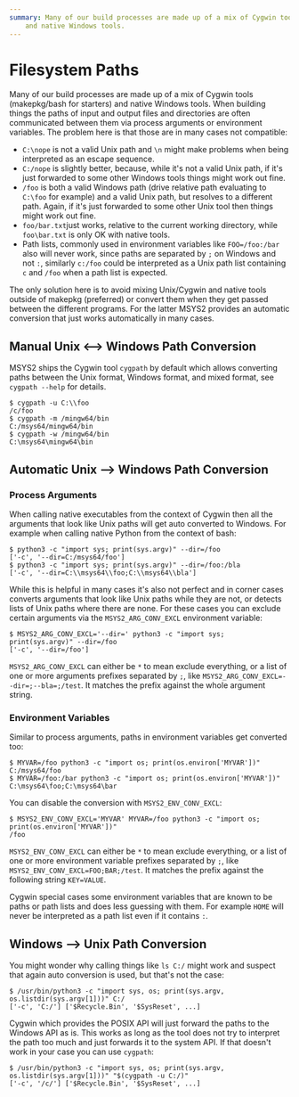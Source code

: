 ```yaml
---
summary: Many of our build processes are made up of a mix of Cygwin tools (makepkg/bash for starters) 
    and native Windows tools.
---
```

# Filesystem Paths

Many of our build processes are made up of a mix of Cygwin tools (makepkg/bash for
starters) and native Windows tools. When building things the paths of input and
output files and directories are often communicated between them via process
arguments or environment variables. The problem here is that those are in many
cases not compatible:

* `C:\nope` is not a valid Unix path and `\n` might make problems when being
  interpreted as an escape sequence.
* `C:/nope` is slightly better, because, while it's not a valid Unix path, if
  it's just forwarded to some other Windows tools things might work out fine.
* `/foo` is both a valid Windows path (drive relative path evaluating to
  `C:\foo` for example) and a valid Unix path, but resolves to a different path.
  Again, if it's just forwarded to some other Unix tool then things might work
  out fine.
* `foo/bar.txt`just works, relative to the current working directory, while
  `foo\bar.txt` is only OK with native tools.
* Path lists, commonly used in environment variables like `FOO=/foo:/bar` also
  will never work, since paths are separated by `;` on Windows and not `:`,
  similarly `c:/foo` could be interpreted as a Unix path list containing `c` and
  `/foo` when a path list is expected.

The only solution here is to avoid mixing Unix/Cygwin and native tools outside
of makepkg (preferred) or convert them when they get passed between the
different programs. For the latter MSYS2 provides an automatic conversion that
just works automatically in many cases.

## Manual Unix ⟷ Windows Path Conversion

MSYS2 ships the Cygwin tool `cygpath` by default which allows converting paths
between the Unix format, Windows format, and mixed format, see `cygpath --help`
for details.

```shell
$ cygpath -u C:\\foo
/c/foo
$ cygpath -m /mingw64/bin
C:/msys64/mingw64/bin
$ cygpath -w /mingw64/bin
C:\msys64\mingw64\bin
```

## Automatic Unix ⟶ Windows Path Conversion

### Process Arguments

When calling native executables from the context of Cygwin then all the
arguments that look like Unix paths will get auto converted to Windows. For
example when calling native Python from the context of bash:

```shell
$ python3 -c "import sys; print(sys.argv)" --dir=/foo
['-c', '--dir=C:/msys64/foo']
$ python3 -c "import sys; print(sys.argv)" --dir=/foo:/bla
['-c', '--dir=C:\\msys64\\foo;C:\\msys64\\bla']
```

While this is helpful in many cases it's also not perfect and in corner cases
converts arguments that look like Unix paths while they are not, or detects
lists of Unix paths where there are none. For these cases you can exclude
certain arguments via the `MSYS2_ARG_CONV_EXCL` environment variable:

```shell
$ MSYS2_ARG_CONV_EXCL='--dir=' python3 -c "import sys; print(sys.argv)" --dir=/foo
['-c', '--dir=/foo']
```

`MSYS2_ARG_CONV_EXCL` can either be `*` to mean exclude everything, or a list of
one or more arguments prefixes separated by `;`, like
`MSYS2_ARG_CONV_EXCL=--dir=;--bla=;/test`. It matches the prefix against the
whole argument string.

### Environment Variables

Similar to process arguments, paths in environment variables get converted too:

```shell
$ MYVAR=/foo python3 -c "import os; print(os.environ['MYVAR'])"
C:/msys64/foo
$ MYVAR=/foo:/bar python3 -c "import os; print(os.environ['MYVAR'])"
C:\msys64\foo;C:\msys64\bar
```

You can disable the conversion with `MSYS2_ENV_CONV_EXCL`:

```
$ MSYS2_ENV_CONV_EXCL='MYVAR' MYVAR=/foo python3 -c "import os; print(os.environ['MYVAR'])"
/foo
```

`MSYS2_ENV_CONV_EXCL` can either be `*` to mean exclude everything, or a list of
one or more environment variable prefixes separated by `;`, like
`MSYS2_ENV_CONV_EXCL=FOO;BAR;/test`. It matches the prefix against the following
string `KEY=VALUE`.

Cygwin special cases some environment variables that are known to be paths or
path lists and does less guessing with them. For example `HOME` will never be
interpreted as a path list even if it contains `:`.

## Windows ⟶ Unix Path Conversion

You might wonder why calling things like `ls C:/` might work and suspect that
again auto conversion is used, but that's not the case:

```shell
$ /usr/bin/python3 -c "import sys, os; print(sys.argv, os.listdir(sys.argv[1]))" C:/
['-c', 'C:/'] ['$Recycle.Bin', '$SysReset', ...]
```

Cygwin which provides the POSIX API will just forward the paths to the Windows
API as is. This works as long as the tool does not try to interpret the path too
much and just forwards it to the system API. If that doesn't work in your case
you can use `cygpath`:

```shell
$ /usr/bin/python3 -c "import sys, os; print(sys.argv, os.listdir(sys.argv[1]))" "$(cygpath -u C:/)"
['-c', '/c/'] ['$Recycle.Bin', '$SysReset', ...]
```

